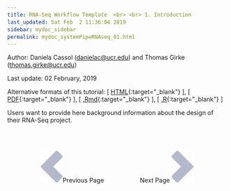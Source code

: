 ```yaml
---
title: RNA-Seq Workflow Template  <br> <br> 1. Introduction
last_updated: Sat Feb  2 11:36:04 2019
sidebar: mydoc_sidebar
permalink: mydoc_systemPipeRNAseq_01.html
---
```

Author: Daniela Cassol (danielac@ucr.edu) and Thomas Girke (thomas.girke@ucr.edu)

Last update: 02 February, 2019 

Alternative formats of this tutorial:
[ [HTML](http://girke.bioinformatics.ucr.edu/systemPipeR/pages/mydoc/systemPipeRNAseq.html){:target="_blank"} ],
[ [PDF](http://girke.bioinformatics.ucr.edu/systemPipeR/pages/mydoc/systemPipeRNAseq.pdf){:target="_blank"} ],
[ [.Rmd](https://raw.githubusercontent.com/tgirke/systemPipeR/gh-pages/_vignettes/11_RNAseqWorkflow/systemPipeRNAseq.Rmd){:target="_blank"} ],
[ [.R](https://raw.githubusercontent.com/tgirke/systemPipeR/gh-pages/_vignettes/11_RNAseqWorkflow/systemPipeRNAseq.R){:target="_blank"} ]


Users want to provide here background information about the design of their RNA-Seq project.

<br><br><center><a href="mydoc_systemPipeRNAseq_01.html"><img src="images/left_arrow.png" alt="Previous page."></a>Previous Page &nbsp; &nbsp; &nbsp; &nbsp; &nbsp; &nbsp; &nbsp; &nbsp; &nbsp; &nbsp; Next Page
<a href="mydoc_systemPipeRNAseq_02.html"><img src="images/right_arrow.png" alt="Next page."></a></center>

